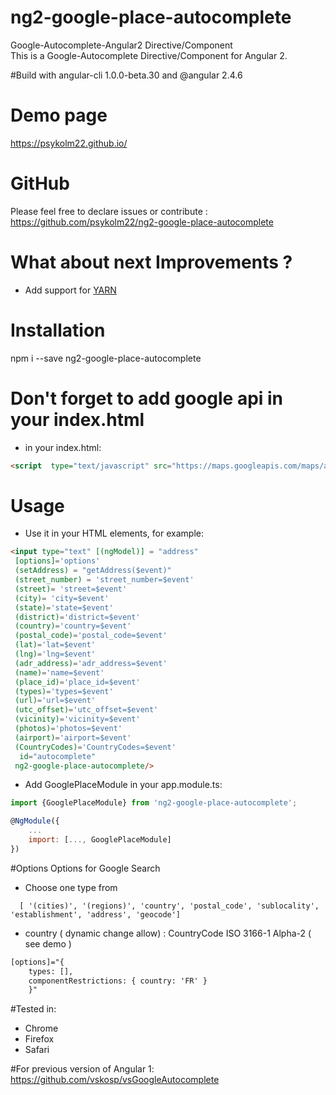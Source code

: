 # ng2-google-place-autocomplete
Google-Autocomplete-Angular2 Directive/Component <br/>
This is a Google-Autocomplete Directive/Component for Angular 2.

#Build with angular-cli 1.0.0-beta.30 and @angular 2.4.6

# Demo page
https://psykolm22.github.io/

# GitHub
Please feel free to declare issues or contribute  : https://github.com/psykolm22/ng2-google-place-autocomplete

# What about next Improvements ? 
- Add support for [YARN](https://yarnpkg.com/) 


# Installation
npm i --save ng2-google-place-autocomplete


# Don't forget to add google api in your index.html
* in your index.html:
```html
<script  type="text/javascript" src="https://maps.googleapis.com/maps/api/js?libraries=places"></script>
```

# Usage
* Use it in your HTML elements, for example:
```html
<input type="text" [(ngModel)] = "address" 
 [options]='options' 
 (setAddress) = "getAddress($event)"
 (street_number) = 'street_number=$event'
 (street)= 'street=$event'
 (city)= 'city=$event'
 (state)='state=$event'
 (district)='district=$event'
 (country)='country=$event'
 (postal_code)='postal_code=$event'
 (lat)='lat=$event' 
 (lng)='lng=$event' 
 (adr_address)='adr_address=$event' 
 (name)='name=$event' 
 (place_id)='place_id=$event' 
 (types)='types=$event' 
 (url)='url=$event'  
 (utc_offset)='utc_offset=$event' 
 (vicinity)='vicinity=$event' 
 (photos)='photos=$event' 
 (airport)='airport=$event' 
 (CountryCodes)='CountryCodes=$event'
  id="autocomplete"
 ng2-google-place-autocomplete/> 
```


* Add GooglePlaceModule in your app.module.ts:
```javascript
import {GooglePlaceModule} from 'ng2-google-place-autocomplete';

@NgModule({
    ...
    import: [..., GooglePlaceModule]
})
```

#Options
Options for Google Search
* Choose one type from
```
  [ '(cities)', '(regions)', 'country', 'postal_code', 'sublocality', 'establishment', 'address', 'geocode'] 
```  
* country ( dynamic change allow) : CountryCode ISO 3166-1 Alpha-2 ( see demo )
```html  
[options]="{
    types: [],
    componentRestrictions: { country: 'FR' }
    }"
```
#Tested in:
* Chrome
* Firefox
* Safari


#For previous version of Angular 1:
https://github.com/vskosp/vsGoogleAutocomplete
